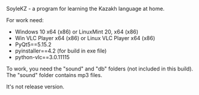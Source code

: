 SoyleKZ - a program for learning the Kazakh language at home.

For work need:
- Windows 10 x64 (x86) or LinuxMint 20, x64 (x86)
- Win VLC Player x64 (x86) or Linux VLC Player x64 (x86)
- PyQt5==5.15.2
- pyinstaller==4.2 (for build in exe file)
- python-vlc==3.0.11115

To work, you need the "sound" and "db" folders (not included in this build). The "sound" folder contains mp3 files.

It's not release version.
